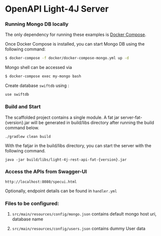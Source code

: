 
# OpenAPI Light-4J Server

### Running Mongo DB locally

The only dependency for running these examples is [Docker Compose][docker].

[docker]: https://docs.docker.com/compose/install/

Once Docker Compose is installed, you can start Mongo DB using the following command:

```sh
$ docker-compose -f docker/docker-compose-mongo.yml up -d
```

Mongo shell can be accessed via
            
```sh
$ docker-compose exec my-mongo bash
```

Create database ```swiftdb``` using :
```shell script
use swiftdb
```

### Build and Start

The scaffolded project contains a single module. A fat jar server-fat-{version}.jar will be generated in build/libs directory after running the build command below.

```
./gradlew clean build
```

With the fatjar in the build/libs directory, you can start the server with the following command.

```
java -jar build/libs/light-4j-rest-api-fat-{version}.jar
```

### Access the APIs from Swagger-UI

```
http://localhost:8080/specui.html
```

Optionally, endpoint details can be found in ```handler.yml```

### Files to be configured:

1) ```src/main/resources/config/mongo.json``` contains default mongo host uri, database name 

2) ```src/main/resources/config/users.json``` contains dummy User data 






